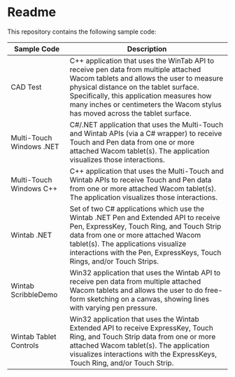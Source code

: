 # Readme

This repository contains the following sample code:

|Sample Code				|Description			|
|---						|---					|
|CAD Test 					|C++ application that uses the WinTab API to receive pen data from multiple attached Wacom tablets and allows the user to measure physical distance on the tablet surface. Specifically, this application measures how many inches or centimeters the Wacom stylus has moved across the tablet surface.|
|Multi-Touch Windows .NET	|C#/.NET application that uses the Multi-Touch and Wintab APIs (via a C# wrapper) to receive Touch and Pen data from one or more attached Wacom tablet(s). The application visualizes those interactions.|
|Multi-Touch Windows C++ 	|C++ application that uses the Multi-Touch and Wintab APIs to receive Touch and Pen data from one or more attached Wacom tablet(s). The application visualizes those interactions.
|Wintab .NET				|Set of two C# applications which use the Wintab .NET Pen and Extended API to receive Pen, ExpressKey, Touch Ring, and Touch Strip data from one or more attached Wacom tablet(s). The applications visualize interactions with the Pen, ExpressKeys, Touch Rings, and/or Touch Strips.|
|Wintab ScribbleDemo		|Win32 application that uses the Wintab API to receive pen data from multiple attached Wacom tablets and allows the user to do free-form sketching on a canvas, showing lines with varying pen pressure.|
|Wintab Tablet Controls		|Win32 application that uses the Wintab Extended API to receive ExpressKey, Touch Ring, and Touch Strip data from one or more attached Wacom tablet(s). The application visualizes interactions with the ExpressKeys, Touch Ring, and/or Touch Strip.|


